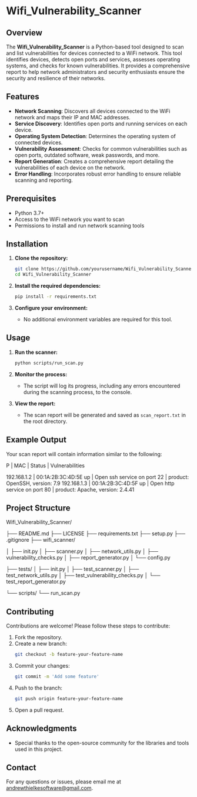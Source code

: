 # Wifi_Vulnerability_Scanner

## Overview

The **Wifi_Vulnerability_Scanner** is a Python-based tool designed to scan and list vulnerabilities for devices connected to a WiFi network. This tool identifies devices, detects open ports and services, assesses operating systems, and checks for known vulnerabilities. It provides a comprehensive report to help network administrators and security enthusiasts ensure the security and resilience of their networks.

## Features

- **Network Scanning**: Discovers all devices connected to the WiFi network and maps their IP and MAC addresses.
- **Service Discovery**: Identifies open ports and running services on each device.
- **Operating System Detection**: Determines the operating system of connected devices.
- **Vulnerability Assessment**: Checks for common vulnerabilities such as open ports, outdated software, weak passwords, and more.
- **Report Generation**: Creates a comprehensive report detailing the vulnerabilities of each device on the network.
- **Error Handling**: Incorporates robust error handling to ensure reliable scanning and reporting.

## Prerequisites

- Python 3.7+
- Access to the WiFi network you want to scan
- Permissions to install and run network scanning tools

## Installation

1. **Clone the repository:**
    ```bash
    git clone https://github.com/yourusername/Wifi_Vulnerability_Scanner.git
    cd Wifi_Vulnerability_Scanner
    ```

2. **Install the required dependencies:**
    ```bash
    pip install -r requirements.txt
    ```

3. **Configure your environment:**
    - No additional environment variables are required for this tool.

## Usage

1. **Run the scanner:**
    ```bash
    python scripts/run_scan.py
    ```

2. **Monitor the process:**
    - The script will log its progress, including any errors encountered during the scanning process, to the console.

3. **View the report:**
    - The scan report will be generated and saved as `scan_report.txt` in the root directory.

## Example Output

Your scan report will contain information similar to the following:

P |	MAC |	Status |	Vulnerabilities

192.168.1.2	| 00:1A:2B:3C:4D:5E	up |	Open ssh service on port 22 | product: OpenSSH, version: 7.9
192.168.1.3	| 00:1A:2B:3C:4D:5F	up |	Open http service on port 80 | product: Apache, version: 2.4.41

## Project Structure

Wifi_Vulnerability_Scanner/

├── README.md
├── LICENSE
├── requirements.txt
├── setup.py
├── .gitignore
├── wifi_scanner/

│ ├── init.py
│ ├── scanner.py
│ ├── network_utils.py
│ ├── vulnerability_checks.py
│ ├── report_generator.py
│ └── config.py

├── tests/
│ ├── init.py
│ ├── test_scanner.py
│ ├── test_network_utils.py
│ ├── test_vulnerability_checks.py
│ └── test_report_generator.py

└── scripts/
└── run_scan.py


## Contributing

Contributions are welcome! Please follow these steps to contribute:

1. Fork the repository.
2. Create a new branch:
    ```bash
    git checkout -b feature-your-feature-name
    ```
3. Commit your changes:
    ```bash
    git commit -m 'Add some feature'
    ```
4. Push to the branch:
    ```bash
    git push origin feature-your-feature-name
    ```
5. Open a pull request.

## Acknowledgments

- Special thanks to the open-source community for the libraries and tools used in this project.

## Contact

For any questions or issues, please email me at andrewthielkesoftware@gmail.com.
